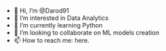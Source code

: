 - 👋 Hi, I’m @Darod91
- 👀 I’m interested in Data Analytics
- 🌱 I’m currently learning Python
- 💞️ I’m looking to collaborate on ML models creation
- 📫 How to reach me: here.

<!---
Darod91/Darod91 is a ✨ special ✨ repository because its `README.md` (this file) appears on your GitHub profile.
You can click the Preview link to take a look at your changes.
--->
